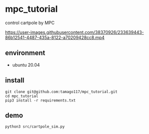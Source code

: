 # mpc_tutorial
control cartpole by MPC



https://user-images.githubusercontent.com/38370926/233639443-86b12541-4487-435a-8122-a70209428cc8.mp4



## environment
- ubuntu 20.04

## install
```
git clone git@github.com:tamago117/mpc_tutorial.git
cd mpc_tutorial
pip3 install -r requirements.txt
```

## demo
```
python3 src/cartpole_sim.py
```
